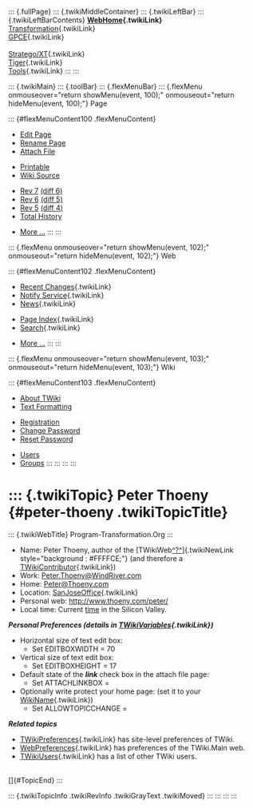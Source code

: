 ::: {.fullPage}
::: {.twikiMiddleContainer}
::: {.twikiLeftBar}
::: {.twikiLeftBarContents}
**[WebHome](WebHome){.twikiLink}**\
[Transformation](../Transform/WebHome){.twikiLink}\
[GPCE](../Gpce/WebHome){.twikiLink}\
\
[Stratego/XT](../Stratego/WebHome){.twikiLink}\
[Tiger](../Tiger/WebHome){.twikiLink}\
[Tools](../Tools/WebHome){.twikiLink}
:::
:::

::: {.twikiMain}
::: {.toolBar}
::: {.flexMenuBar}
::: {.flexMenu onmouseover="return showMenu(event, 100);" onmouseout="return hideMenu(event, 100);"}
Page

::: {#flexMenuContent100 .flexMenuContent}
-   [Edit
    Page](http://www.program-transformation.org/edit/Main/PeterThoeny?t=1536826254)
-   [Rename
    Page](http://www.program-transformation.org/rename/Main/PeterThoeny)
-   [Attach
    File](http://www.program-transformation.org/attach/Main/PeterThoeny)

<!-- -->

-   [Printable](http://www.program-transformation.org/view/Main/PeterThoeny?skin=print.pattern)
-   [Wiki
    Source](http://www.program-transformation.org/view/Main/PeterThoeny?skin=text&raw=on&contenttype=text/plain)

<!-- -->

-   [Rev
    7](http://www.program-transformation.org/view/Main/PeterThoeny?rev=1.7)
    [(diff 6)](http://www.program-transformation.org/rdiff/Main/PeterThoeny?rev1=1.7&rev2=1.6)
-   [Rev
    6](http://www.program-transformation.org/view/Main/PeterThoeny?rev=1.6)
    [(diff 5)](http://www.program-transformation.org/rdiff/Main/PeterThoeny?rev1=1.6&rev2=1.5)
-   [Rev
    5](http://www.program-transformation.org/view/Main/PeterThoeny?rev=1.5)
    [(diff 4)](http://www.program-transformation.org/rdiff/Main/PeterThoeny?rev1=1.5&rev2=1.4)
-   [Total
    History](http://www.program-transformation.org/rdiff/Main/PeterThoeny)

<!-- -->

-   [More
    \...](http://www.program-transformation.org/oops/Main/PeterThoeny?template=oopsmore&param1=1.7&param2=1.7)
:::
:::

::: {.flexMenu onmouseover="return showMenu(event, 102);" onmouseout="return hideMenu(event, 102);"}
Web

::: {#flexMenuContent102 .flexMenuContent}
-   [Recent Changes](WebChanges){.twikiLink}
-   [Notify Service](WebNotify){.twikiLink}
-   [News](WebNews){.twikiLink}

<!-- -->

-   [Page Index](WebIndex){.twikiLink}
-   [Search](WebSearch){.twikiLink}

<!-- -->

-   [More
    \...](http://www.program-transformation.org/oops/Main/PeterThoeny?template=oopsmore&param1=1.7&param2=1.7)
:::
:::

::: {.flexMenu onmouseover="return showMenu(event, 103);" onmouseout="return hideMenu(event, 103);"}
Wiki

::: {#flexMenuContent103 .flexMenuContent}
-   [About
    TWiki](http://www.program-transformation.org/view/TWiki/WebHome)
-   [Text
    Formatting](http://www.program-transformation.org/view/TWiki/TextFormattingRules)

<!-- -->

-   [Registration](http://www.program-transformation.org/view/TWiki/TWikiRegistration)
-   [Change
    Password](http://www.program-transformation.org/view/TWiki/ChangePassword)
-   [Reset
    Password](http://www.program-transformation.org/view/TWiki/ResetPassword)

<!-- -->

-   [Users](http://www.program-transformation.org/view/Main/TWikiUsers)
-   [Groups](http://www.program-transformation.org/view/Main/TWikiGroups)
:::
:::
:::
:::

::: {.twikiTopic}
Peter Thoeny {#peter-thoeny .twikiTopicTitle}
============

::: {.twikiWebTitle}
Program-Transformation.Org
:::

-   Name: Peter Thoeny, author of the
    [TWikiWeb[^?^](http://www.program-transformation.org/edit/TWiki/TWikiWeb?topicparent=Main.PeterThoeny)]{.twikiNewLink
    style="background : #FFFFCE;"} (and therefore a
    [TWikiContributor](../TWiki/TWikiContributor){.twikiLink})
-   Work: <Peter.Thoeny@WindRiver.com>
-   Home: <Peter@Thoeny.com>
-   Location: [SanJoseOffice](SanJoseOffice){.twikiLink}
-   Personal web: <http://www.thoeny.com/peter/>
-   Local time: Current
    [time](http://www.bsdi.com/date?America/Los_Angeles) in the Silicon
    Valley.

***Personal Preferences (details in
[TWikiVariables](../TWiki/TWikiVariables){.twikiLink})***

-   Horizontal size of text edit box:
    -   Set EDITBOXWIDTH = 70
-   Vertical size of text edit box:
    -   Set EDITBOXHEIGHT = 17
-   Default state of the ***link*** check box in the attach file page:
    -   Set ATTACHLINKBOX =
-   Optionally write protect your home page: (set it to your
    [WikiName](../TWiki/WikiName){.twikiLink})
    -   Set ALLOWTOPICCHANGE =

***Related topics***

-   [TWikiPreferences](../TWiki/TWikiPreferences){.twikiLink} has
    site-level preferences of TWiki.
-   [WebPreferences](WebPreferences){.twikiLink} has preferences of the
    TWiki.Main web.
-   [TWikiUsers](TWikiUsers){.twikiLink} has a list of other TWiki
    users.

\
[]{#TopicEnd}
:::

::: {.twikiTopicInfo .twikiRevInfo .twikiGrayText .twikiMoved}
:::
:::
:::
:::
